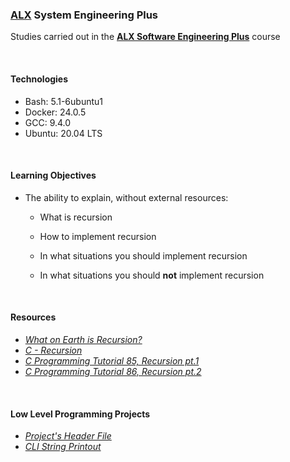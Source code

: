 ### [ALX](https://www.alxafrica.com/) System Engineering Plus

Studies carried out in the **[ALX Software Engineering Plus](https://www.alxafrica.com/software-engineering-plus/)** course

<br />

#### Technologies

* Bash:		5.1-6ubuntu1
* Docker:	24.0.5
* GCC:		9.4.0
* Ubuntu:	20.04 LTS

<br />

#### Learning Objectives

* The ability to explain, without external resources:
	* What is recursion

	* How to implement recursion

	* In what situations you should implement recursion

	* In what situations you should **not** implement recursion

<br />

#### Resources

* _[What on Earth is Recursion?](https://www.youtube.com/watch?v=Mv9NEXX1VHc)_
* _[C - Recursion](https://www.tutorialspoint.com/cprogramming/c_recursion.htm)_
* _[C Programming Tutorial 85, Recursion pt.1](https://www.youtube.com/watch?v=XGxbXMP6k8k)_
* _[C Programming Tutorial 86, Recursion pt.2](https://www.youtube.com/watch?v=7XiIS6HobNs)_

<br />

#### Low Level Programming Projects

* _[Project's Header File](main.h)_
* _[CLI String Printout](0-puts_recursion.c)_

<br />
